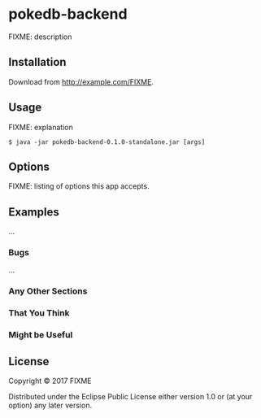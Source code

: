 # pokedb-backend

FIXME: description

## Installation

Download from http://example.com/FIXME.

## Usage

FIXME: explanation

    $ java -jar pokedb-backend-0.1.0-standalone.jar [args]

## Options

FIXME: listing of options this app accepts.

## Examples

...

### Bugs

...

### Any Other Sections
### That You Think
### Might be Useful

## License

Copyright © 2017 FIXME

Distributed under the Eclipse Public License either version 1.0 or (at
your option) any later version.
